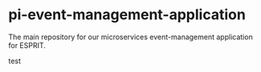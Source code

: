 # pi-event-management-application
The main repository for our microservices event-management application for ESPRIT.

test